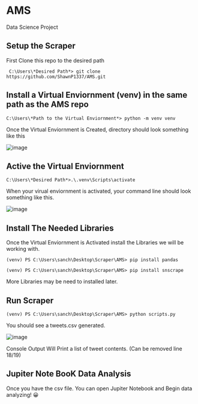 # AMS
Data Science Project

## Setup the Scraper
First Clone this repo to the desired path 

``` C:\Users\*Desired Path*> git clone https://github.com/ShawnP1337/AMS.git```

## Install a Virtual Enviornment (venv) in the same path as the AMS repo

``` C:\Users\*Path to the Virtual Enviornment*> python -m venv venv  ```

Once the Virtual Enviornment is Created, directory should look something like this

![image](https://user-images.githubusercontent.com/52176354/196791497-36507ff7-d5d0-43a1-90b0-0b415c486f6c.png)

## Active the Virtual Enviornment

``` C:\Users\*Desired Path*>.\.venv\Scripts\activate ```   

When your virual enviornment is activated, your command line should look something like this. 

![image](https://user-images.githubusercontent.com/52176354/196793360-fc1e043a-7251-4aa7-871f-22f407c25c61.png)

## Install The Needed Libraries 
Once the Virtual Enviornment is Activated install the Libraries we will be working with. 

```(venv) PS C:\Users\sanch\Desktop\Scraper\AMS> pip install pandas ```

```(venv) PS C:\Users\sanch\Desktop\Scraper\AMS> pip install snscrape ``` 

More Libraries may be need to installed later. 

## Run Scraper
```(venv) PS C:\Users\sanch\Desktop\Scraper\AMS> python scripts.py```

You should see a tweets.csv generated. 

![image](https://user-images.githubusercontent.com/52176354/196794425-4a6b906f-305f-4f59-9600-f7a599819af6.png)

Console Output Will Print a list of tweet contents. (Can be removed line 18/19)

## Jupiter Note BooK Data Analysis
Once you have the csv file. You can open Jupiter Notebook and Begin data analyzing! :grinning:
